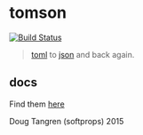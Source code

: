 # tomson

[![Build Status](https://travis-ci.org/softprops/tomson.svg?branch=master)](https://travis-ci.org/softprops/tomson)

> [toml](http://alexcrichton.com/toml-rs/) to [json](https://doc.rust-lang.org/nightly/serialize/json/) and back again.

## docs

Find them [here](https://softprops.github.io/jed)

Doug Tangren (softprops) 2015

